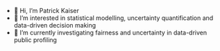 - 👋 Hi, I’m Patrick Kaiser
- 👀 I’m interested in statistical modelling, uncertainty quantification and data-driven decision making
- 🌱 I’m currently investigating fairness and uncertainty in data-driven public profiling

<!---
data-kaiser/data-kaiser is a ✨ special ✨ repository because its `README.md` (this file) appears on your GitHub profile.
You can click the Preview link to take a look at your changes.
--->
